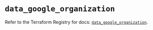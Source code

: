 # `data_google_organization`

Refer to the Terraform Registry for docs: [`data_google_organization`](https://registry.terraform.io/providers/hashicorp/google/5.30.0/docs/data-sources/organization).

